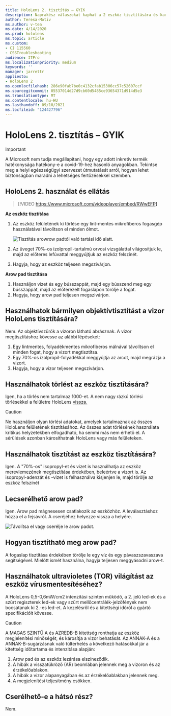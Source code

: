 ```yaml
---
title: HoloLens 2. tisztítás – GYIK
description: Naprakész válaszokat kaphat a 2 eszköz tisztítására és karbantartására vonatkozó gyakori HoloLens kérdésére.
author: Teresa-Motiv
ms.author: v-tea
ms.date: 4/14/2020
ms.prod: hololens
ms.topic: article
ms.custom:
- CI 115560
- CSSTroubleshooting
audience: ITPro
ms.localizationpriority: medium
keywords: ''
manager: jarrettr
appliesto:
- HoloLens 2
ms.openlocfilehash: 286e90fab7be0c4132cfab15306cc57c52607ccf
ms.sourcegitcommit: 05537014d27d9cb60d5485ce93654371d914d5e3
ms.translationtype: MT
ms.contentlocale: hu-HU
ms.lasthandoff: 09/10/2021
ms.locfileid: "124427796"
---
```

# <a name="hololens-2-cleaning-faq"></a>HoloLens 2. tisztítás – GYIK

> [!IMPORTANT]  
> A Microsoft nem tudja megállapítani, hogy egy adott inkretív termék hatékonysága hatékony-e a covid-19-hez hasonló anyagokban. Tekintse meg a helyi egészségügyi szervezet útmutatását arról, hogyan lehet biztonságban maradni a lehetséges fertőzésekkel szemben.  

## <a name="hololens-2-use-and-care"></a>HoloLens 2. használat és ellátás

> [!VIDEO https://www.microsoft.com/videoplayer/embed/RWwEFP]

<!-- <iframe src="https://channel9.msdn.com/Shows/Docs-Mixed-Reality/HoloLens-2-Use-and-Care/player" width="960" height="540" allowFullScreen frameBorder="0" title="HoloLens 2 Use and Care - Microsoft Channel 9 Video"></iframe> -->

**Az eszköz tisztítása**

1. Az eszköz felületének ki törlése egy lint-mentes mikrofiberos fogasgép használatával távolítson el minden ólmot.

   ![Tisztítás arowrow padtól való tartási idő alatt.](images/hl2-cleaning.png)

2. Az üveget 70%-os izolpropil-tartalmú orvosi vizsgálattal világosítjuk le, majd az előteres lefúvattal meggyújtjuk az eszköz felszínét.

3. Hagyja, hogy az eszköz teljesen megszivárjon.

**Arow pad tisztítása**

1. Használjon vizet és egy bússzappát, majd egy bússzend meg egy bússzappát, majd az előterezelt fogaslapon törölje a fogat.
1. Hagyja, hogy arow pad teljesen megszivárjon.

## <a name="can-i-use-any-lens-cleaner-for-cleaning-the-hololens-visor"></a>Használhatok bármilyen objektívtisztítást a vizor HoloLens tisztítására?

Nem. Az objektívszűrők a vizoron látható abrásznak. A vizor megtisztításhoz kövesse az alábbi lépéseket:  

1. Egy lintmentes, folyadékmentes mikrofiberos málnával távolítson el minden fogat, hogy a vizort megtisztítsa.
1. Egy 70%-os izolpropil-folyadékkal meggyújtja az arcot, majd megrázja a vizort.
1. Hagyja, hogy a vizor teljesen megszivárjon.

## <a name="can-i-use-disinfecting-wipes-to-clean-the-device"></a>Használhatok törlést az eszköz tisztítására?

Igen, ha a törlés nem tartalmaz 1000-et. A nem nagy rázkú törlési törlésekkel a felületre HoloLens [vissza.](#hololens-2-use-and-care)  

> [!CAUTION]  
> Ne használjon olyan törlési adatokat, amelyek tartalmaznak az összes HoloLens felületének tisztításához. Az összes adat törlésének használata kritikus helyzetekben elfogadható, ha semmi más nem érhető el. A sérülések azonban károsíthatnak HoloLens vagy más felületeken.

## <a name="can-i-use-alcohol-to-clean-the-device"></a>Használhatok tisztítást az eszköz tisztítására?

Igen. A "70%-os" isopropyl-et és vizet is használhatja az eszköz merevlemezének megtisztítása érdekében, beleértve a vizort is. Az isopropyl-adenzát és -vizet is felhasználva kisjenjen le, majd törölje az eszköz felszínét

## <a name="is-the-brow-pad-replaceable"></a>Lecserélhető arow pad?

Igen. Arow pad mágnesesen csatlakozik az eszközhöz. A leválasztáshoz húzza el a fejsávról. A cseréjéhez helyezze vissza a helyére.

![Távolítsa el vagy cserélje le arow padot.](images/hololens2-remove-browpad.png)

## <a name="how-can-i-clean-the-brow-pad"></a>Hogyan tisztítható meg arow pad?

A fogaslap tisztítása érdekében törölje le egy víz és egy pávaszszavaszava segítségével. Mielőtt ismét használna, hagyja teljesen meggyásodni arow-t.

## <a name="can-i-use-ultraviolet-uv-light-to-sanitize-the-device"></a>Használhatok ultravioletes (TOR) világítást az eszköz vírusmentesítéséhez?

A HoloLens 0,5-0,6mW/cm2 intenzitási szinten működő, a 2. jelű led-ek és a szűrt regiszterek led-ek vagy szűrt mellőcentrálék-jelzőfények nem bocsátanak ki 2.-es led-et. A kezelésről és a kitettségi időről a gyártó specifikációit kövesse.

> [!CAUTION]  
> A MAGAS SZINTŰ A és AZREDB-B kitettség ronthatja az eszköz megjelenítési minőségét, és károsítja a vizor behatását. Az ANNAK-A és a ANNAK-B-sugárzásnak való túlterhelés a következő hatásokkal jár a kitettség időtartama és intenzitása alapján:
>  
> 1. Arow pad és az eszköz lezárása elszíneződik.
> 1. A hibák a visszatükröző (AR) beomlában jelennek meg a vizoron és az érzékelőablakon.
> 1. A hibák a vizor alapanyagában és az érzékelőablakban jelennek meg.
> 1. A megjelenítési teljesítmény csökken.

## <a name="is-the-rear-pad-replaceable"></a>Cserélhető-e a hátsó rész?

Nem.
